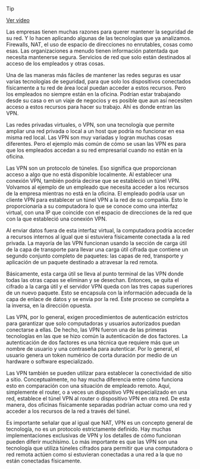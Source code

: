 > [!TIP]  
> [Ver video](https://youtu.be/oNLgDcgs6oQ)

Las empresas tienen muchas razones para querer mantener la seguridad de su red. Y lo hacen aplicando algunas de las tecnologías que ya analizamos. Firewalls, NAT, el uso de espacio de direcciones no enrutables, cosas como esas. Las organizaciones a menudo tienen información patentada que necesita mantenerse segura. Servicios de red que solo están destinados al acceso de los empleados y otras cosas.

Una de las maneras más fáciles de mantener las redes seguras es usar varias tecnologías de seguridad, para que solo los dispositivos conectados físicamente a tu red de área local puedan acceder a estos recursos. Pero los empleados no siempre están en la oficina. Podrían estar trabajando desde su casa o en un viaje de negocios y es posible que aun así necesiten acceso a estos recursos para hacer su trabajo. Ahí es donde entran las VPN.

Las redes privadas virtuales, o VPN, son una tecnología que permite ampliar una red privada o local a un host que podría no funcionar en esa misma red local. Las VPN son muy variadas y logran muchas cosas diferentes. Pero el ejemplo más común de cómo se usan las VPN es para que los empleados accedan a su red empresarial cuando no están en la oficina.

Las VPN son un protocolo de túneles. Eso significa que proporcionan acceso a algo que no está disponible localmente. Al establecer una conexión VPN, también podría decirse que se estableció un túnel VPN. Volvamos al ejemplo de un empleado que necesita acceder a los recursos de la empresa mientras no está en la oficina. El empleado podría usar un cliente VPN para establecer un túnel VPN a la red de su compañía. Esto le proporcionaría a su computadora lo que se conoce como una interfaz virtual, con una IP que coincide con el espacio de direcciones de la red que con la que estableció una conexión VPN.

Al enviar datos fuera de esta interfaz virtual, la computadora podría acceder a recursos internos al igual que si estuviera físicamente conectada a la red privada. La mayoría de las VPN funcionan usando la sección de carga útil de la capa de transporte para llevar una carga útil cifrada que contiene un segundo conjunto completo de paquetes: las capas de red, transporte y aplicación de un paquete destinado a atravesar la red remota.

Básicamente, esta carga útil se lleva al punto terminal de las VPN donde todas las otras capas se eliminan y se desechan. Entonces, se quita el cifrado a la carga útil y el servidor VPN queda con las tres capas superiores de un nuevo paquete. Esto se encapsula con la información adecuada de la capa de enlace de datos y se envía por la red. Este proceso se completa a la inversa, en la dirección opuesta.

Las VPN, por lo general, exigen procedimientos de autenticación estrictos para garantizar que solo computadoras y usuarios autorizados puedan conectarse a ellas. De hecho, las VPN fueron una de las primeras tecnologías en las que se hizo común la autenticación de dos factores. La autenticación de dos factores es una técnica que requiere más que un nombre de usuario y una contraseña para autenticar. Por lo general, el usuario genera un token numérico de corta duración por medio de un hardware o software especializado.

Las VPN también se pueden utilizar para establecer la conectividad de sitio a sitio. Conceptualmente, no hay mucha diferencia entre cómo funciona esto en comparación con una situación de empleado remoto. Aquí, simplemente el router, o a veces un dispositivo VPN especializado en una red, establece el túnel VPN al router o dispositivo VPN en otra red. De esta manera, dos oficinas físicamente separadas podrían actuar como una red y acceder a los recursos de la red a través del túnel.

Es importante señalar que al igual que NAT, VPN es un concepto general de tecnología, no es un protocolo estrictamente definido. Hay muchas implementaciones exclusivas de VPN y los detalles de cómo funcionan pueden diferir muchísimo. Lo más importante es que las VPN son una tecnología que utiliza túneles cifrados para permitir que una computadora o red remota actúen como si estuvieran conectadas a una red a la que no están conectadas físicamente.

